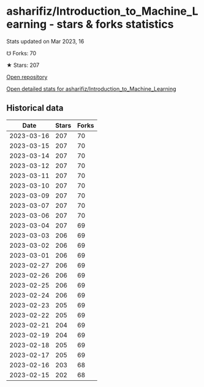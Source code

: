 # asharifiz/Introduction_to_Machine_Learning - stars & forks statistics

Stats updated on Mar 2023, 16

☋ Forks: 70

★ Stars: 207

[Open repository](https://github.com/asharifiz/Introduction_to_Machine_Learning)

[Open detailed stats for asharifiz/Introduction_to_Machine_Learning](https://reviewgithub.com/rep/asharifiz/Introduction_to_Machine_Learning)

## Historical data
| Date | Stars | Forks |
|------|-------|-------|
| 2023-03-16 | 207 | 70 | 
| 2023-03-15 | 207 | 70 | 
| 2023-03-14 | 207 | 70 | 
| 2023-03-12 | 207 | 70 | 
| 2023-03-11 | 207 | 70 | 
| 2023-03-10 | 207 | 70 | 
| 2023-03-09 | 207 | 70 | 
| 2023-03-07 | 207 | 70 | 
| 2023-03-06 | 207 | 70 | 
| 2023-03-04 | 207 | 69 | 
| 2023-03-03 | 206 | 69 | 
| 2023-03-02 | 206 | 69 | 
| 2023-03-01 | 206 | 69 | 
| 2023-02-27 | 206 | 69 | 
| 2023-02-26 | 206 | 69 | 
| 2023-02-25 | 206 | 69 | 
| 2023-02-24 | 206 | 69 | 
| 2023-02-23 | 205 | 69 | 
| 2023-02-22 | 205 | 69 | 
| 2023-02-21 | 204 | 69 | 
| 2023-02-19 | 204 | 69 | 
| 2023-02-18 | 205 | 69 | 
| 2023-02-17 | 205 | 69 | 
| 2023-02-16 | 203 | 68 | 
| 2023-02-15 | 202 | 68 | 

